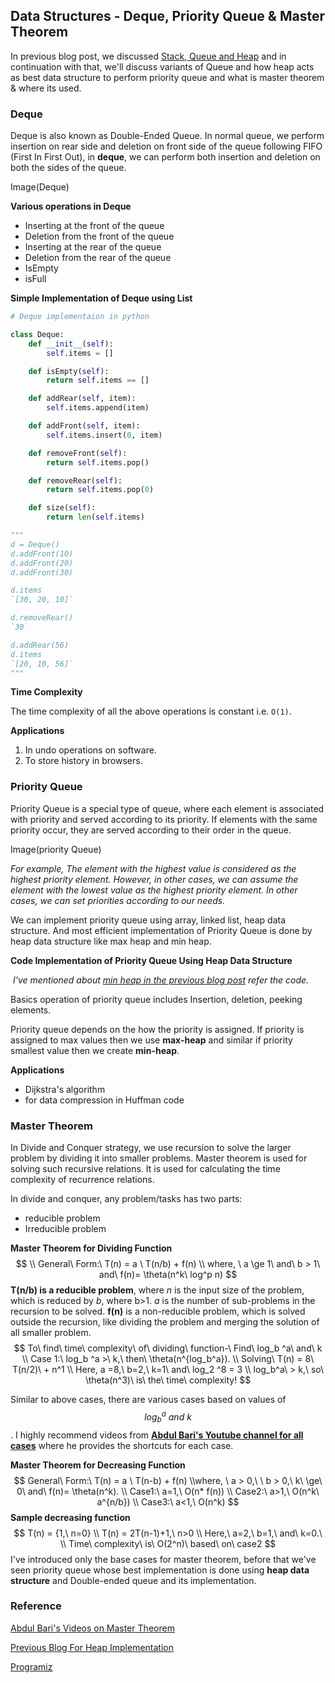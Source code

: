 ## Data Structures - Deque, Priority Queue & Master Theorem

In previous blog post, we discussed [Stack, Queue and Heap]() and in continuation with that, we'll discuss variants of Queue and how heap acts as best data structure to perform priority queue and what is master theorem & where its used.

### Deque

Deque is also known as Double-Ended Queue. In normal queue, we perform insertion on rear side and deletion on front side of the queue following FIFO (First In First Out), in **deque**, we can perform both insertion and deletion on both the sides of the queue.

Image(Deque)

**Various operations in Deque**

* Inserting at the front of the queue
* Deletion from the front of the queue
* Inserting at the rear of the queue
* Deletion from the rear of the queue
* IsEmpty
* isFull

**Simple Implementation of Deque using List**

```python
# Deque implementaion in python

class Deque:
    def __init__(self):
        self.items = []

    def isEmpty(self):
        return self.items == []

    def addRear(self, item):
        self.items.append(item)

    def addFront(self, item):
        self.items.insert(0, item)

    def removeFront(self):
        return self.items.pop()

    def removeRear(self):
        return self.items.pop(0)

    def size(self):
        return len(self.items)

"""
d = Deque()
d.addFront(10)
d.addFront(20)
d.addFront(30)

d.items
`[30, 20, 10]`

d.removeRear()
`30`

d.addRear(56)
d.items
`[20, 10, 56]`
"""
```

**Time Complexity**

The time complexity of all the above operations is constant i.e. `O(1)`.

**Applications**

1. In undo operations on software.
2. To store history in browsers.

### Priority Queue

Priority Queue is a special type of queue, where each element is associated with priority and served according to its priority. If elements with the same priority occur, they are served according to their order in the queue.

Image(priority Queue)

*For example, The element with the highest value is considered as the highest priority element. However, in other cases, we can assume the element with the lowest value as the highest priority element. In other cases, we can set priorities according to our needs.*

We can implement priority queue using array, linked list, heap data structure. And most efficient implementation of Priority Queue is done by heap data structure like max heap and min heap.

**Code Implementation of Priority Queue Using Heap Data Structure**

​			*I've mentioned about [min heap in the previous blog post](Heap) refer the code.*

Basics operation of priority queue includes Insertion, deletion, peeking elements.

Priority queue depends on the how the priority is assigned. If priority is assigned to max values then we use **max-heap** and similar if priority smallest value then we create **min-heap**.

**Applications**

- Dijkstra's algorithm
- for data compression in Huffman code

### Master Theorem

In Divide and Conquer strategy, we use recursion to solve the larger problem by dividing it into smaller problems. Master theorem is used for solving such recursive relations. It is used for calculating the time complexity of recurrence relations.

In divide and conquer, any problem/tasks has two parts:

* reducible problem
* Irreducible problem

**Master Theorem for Dividing Function**
$$
\\
General\ Form:\ T(n) = a \ T(n/b) + f(n) 
\\
where, \ a \ge 1\ and\ b > 1\ and\ f(n)= \theta(n^k\ log^p n)
$$
**T(n/b) is a reducible problem**, where *n* is the input size of the problem, which is reduced by *b*, where b>1.  *a* is the number of sub-problems in the recursion to be solved. **f(n)** is a non-reducible problem, which is solved outside the recursion, like dividing the problem and merging the solution of all smaller problem.
$$
To\ find\ time\ complexity\ of\ dividing\ function-\ Find\ log_b ^a\ and\ k
\\
Case 1:\ log_b ^a >\ k,\ then\ \theta(n^{log_b^a}).
\\
Solving\ T(n) = 8\ T(n/2)\ + n^1
\\
Here, a =8,\ b=2,\ k=1\ and\ log_2 ^8 = 3
\\
log_b^a\ > k,\ so\ \theta(n^3)\ is\ the\ time\ complexity!
$$
 

Similar to above cases, there are various cases based on values of $$ log_b^a\ and\ k$$. I highly recommend videos from [**Abdul Bari's Youtube channel for all cases**]() where he provides the shortcuts for each case.

**Master Theorem for Decreasing Function**
$$
General\ Form:\ T(n) = a \ T(n-b) + f(n) \\where, \ a > 0,\ \ b > 0,\ k\ \ge\ 0\ and\ f(n)= \theta(n^k).
\\
Case1:\ a=1,\ O(n* f(n))
\\
Case2:\ a>1,\ O(n^k\ a^{n/b})
\\
Case3:\ a<1,\ O(n^k)
$$
**Sample decreasing function**
$$
T(n) = {1,\  n=0}
\\
T(n) = 2T(n-1)+1,\ n>0
\\
Here,\ a=2,\ b=1,\ and\ k=0.\ 
\\
Time\ complexity\ is\ O(2^n)\ based\ on\ case2
$$
I've introduced only the base cases for master theorem, before that we've seen priority queue whose best implementation is done using **heap data structure** and Double-ended queue and its implementation.

### Reference

[Abdul Bari's Videos on Master Theorem]()

[Previous Blog For Heap Implementation]()

[Programiz]()